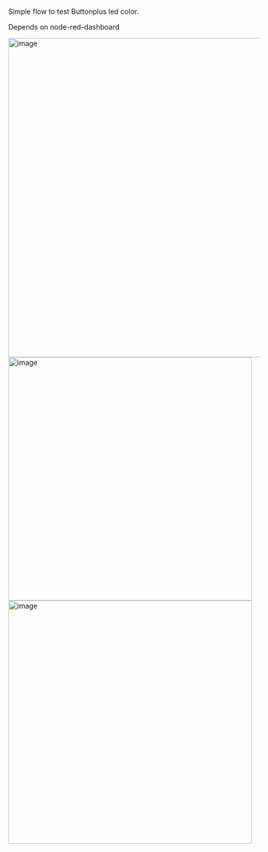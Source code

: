 Simple flow to test Buttonplus led color.

Depends on node-red-dashboard



<img width="640" alt="image" src="https://github.com/balk77/node-red-buttonplus-menu/assets/10166350/127fbfed-7c33-4ed2-8012-e3157a851de2">

<img width="488" alt="image" src="https://github.com/balk77/node-red-buttonplus-menu/assets/10166350/be7bc960-f072-4672-9d67-8517cd42131b">

<img width="488" alt="image" src="https://github.com/balk77/node-red-buttonplus-menu/assets/10166350/77537325-f308-4e84-8c0c-9eda62887728">
